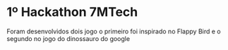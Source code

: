 # 1º Hackathon 7MTech

Foram desenvolvidos dois jogo o primeiro foi inspirado no Flappy Bird e o segundo no jogo do dinossauro do google
